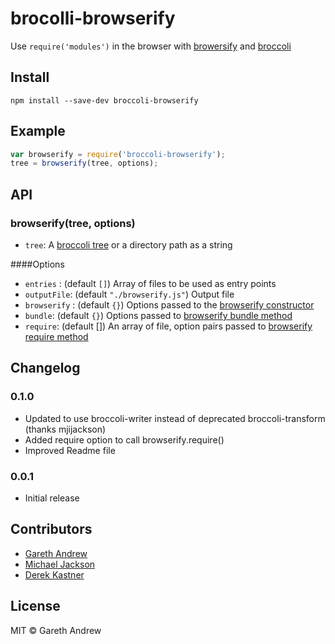 # brocolli-browserify

Use `require('modules')` in the browser with
[browersify](https://https://github.com/substack/node-browserify)
and [broccoli](https://github.com/joliss/broccoli)

## Install

```
npm install --save-dev broccoli-browserify
```


## Example

```js
var browserify = require('broccoli-browserify');
tree = browserify(tree, options);
```


## API

### browserify(tree, options) 

* `tree`: A [broccoli tree](https://github.com/broccolijs/broccoli#plugin-api-specification) or a directory path as a string

####Options
 
* `entries` : (default `[]`) Array of files to be used as entry points
* `outputFile`: (default `"./browserify.js"`) Output file
* `browserify` : (default `{}`) Options passed to the [browserify constructor](https://github.com/substack/node-browserify#var-b--browserifyfiles-or-opts)
* `bundle`:  (default `{}`) Options passed to [browserify bundle method](https://github.com/substack/node-browserify#bbundleopts-cb)
* `require`: (default []) An array of file, option pairs
passed to [browserify require
method](https://github.com/substack/node-browserify#brequirefile-opts)

## Changelog

### 0.1.0

* Updated to use broccoli-writer instead of deprecated broccoli-transform (thanks mjijackson)
* Added require option to call browserify.require()
* Improved Readme file

### 0.0.1 

* Initial release


## Contributors

* [Gareth Andrew](http://github.com/gingerhendrix)
* [Michael Jackson](http://github.com/mjijackson)
* [Derek Kastner](https://github.com/dkastner)


## License

MIT © Gareth Andrew
